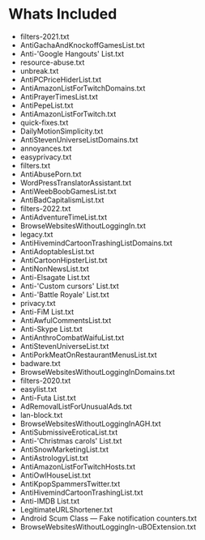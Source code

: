 # Whats Included
- filters-2021.txt
- AntiGachaAndKnockoffGamesList.txt
- Anti-'Google Hangouts' List.txt
- resource-abuse.txt
- unbreak.txt
- AntiPCPriceHiderList.txt
- AntiAmazonListForTwitchDomains.txt
- AntiPrayerTimesList.txt
- AntiPepeList.txt
- AntiAmazonListForTwitch.txt
- quick-fixes.txt
- DailyMotionSimplicity.txt
- AntiStevenUniverseListDomains.txt
- annoyances.txt
- easyprivacy.txt
- filters.txt
- AntiAbusePorn.txt
- WordPressTranslatorAssistant.txt
- AntiWeebBoobGamesList.txt
- AntiBadCapitalismList.txt
- filters-2022.txt
- AntiAdventureTimeList.txt
- BrowseWebsitesWithoutLoggingIn.txt
- legacy.txt
- AntiHivemindCartoonTrashingListDomains.txt
- AntiAdoptablesList.txt
- AntiCartoonHipsterList.txt
- AntiNonNewsList.txt
- Anti-Elsagate List.txt
- Anti-'Custom cursors' List.txt
- Anti-'Battle Royale' List.txt
- privacy.txt
- Anti-FіМ List.txt
- AntiAwfulCommentsList.txt
- Anti-Skype List.txt
- AntiAnthroCombatWaifuList.txt
- AntiStevenUniverseList.txt
- AntiPorkMeatOnRestaurantMenusList.txt
- badware.txt
- BrowseWebsitesWithoutLoggingInDomains.txt
- filters-2020.txt
- easylist.txt
- Anti-Futa List.txt
- AdRemovalListForUnusualAds.txt
- lan-block.txt
- BrowseWebsitesWithoutLoggingInAGH.txt
- AntiSubmissiveEroticaList.txt
- Anti-'Christmas carols' List.txt
- AntiSnowMarketingList.txt
- AntiAstrologyList.txt
- AntiAmazonListForTwitchHosts.txt
- AntiOwlHouseList.txt
- AntiKpopSpammersTwitter.txt
- AntiHivemindCartoonTrashingList.txt
- Anti-IMDB List.txt
- LegitimateURLShortener.txt
- Android Scum Class — Fake notification counters.txt
- BrowseWebsitesWithoutLoggingIn-uBOExtension.txt
